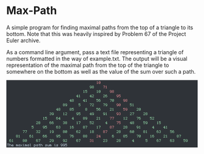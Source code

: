 # Max-Path
A simple program for finding maximal paths from the top of a triangle to its bottom. Note that this was heavily inspired by Problem 67 of the Project Euler archive.

As a command line argument, pass a text file representing a triangle of numbers formatted in the way of example.txt. The output will be a visual representation of the maximal path from the top of the triangle to somewhere on the bottom as well as the value of the sum over such a path.

<p align="center">
  <img src = "https://github.com/AtreusCorp/Max-Path/blob/master/example.png">
</p>
